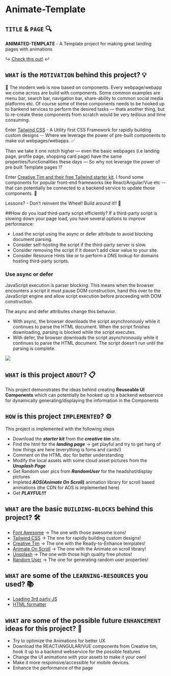 # Animate-Template
## `TITLE` & `PAGE` :mag:
**ANIMATED-TEMPLATE** - A Template project for making great landing pages with animations

:arrow_right_hook: [Check this out!](https://https://milindpawar007.github.io/Animate-Template/) :leftwards_arrow_with_hook:

## `WHAT` is the `MOTIVATION` behind this project? :bulb:
:telescope: The modern web is now based on components. Every webpage/webapp we come across are build with components. Some common examples are menu bar, search bar, navigation bar, share-ability to common social media platforms etc. Of course some of these components needs to be hooked up to bankend services to perform the desired tasks — thats another thing, but to re-create these components from scratch would be very tedious and time consuming.

Enter [Tailwind CSS](https://tailwindcss.com/) - A Utility first CSS Framework for rapidly building custom designs -- Where we leverage the power of pre-built components to make out webpages/webapps. :white_check_mark: 

Then we take it one notch higher — even the basic webpages (i.e landing page, profile page, shopping card page) have the same properties/functionalities these days — So why not leverage the power of pre built Template pages :interrobang:

Enter [Creative Tim and their free Tailwind starter kit](https://www.creative-tim.com/learning-lab/tailwind-starter-kit/presentation). I found some components for popular front-end frameworks like React/Angular/Vue etc  -- that can potentially be connected to a backend service to update those components. :link:

Lessons? - Don’t reinvent the Wheel! Build around it!! :rocket:


##How do you load third-party script efficiently?
If a third-party script is slowing down your page load, you have several options to improve performance:
<ul>
<li>Load the script using the async or defer attribute to avoid blocking document parsing.</li>
<li>Consider self-hosting the script if the third-party server is slow.</li>
<li>Consider removing the script if it doesn't add clear value to your site.</li>
<li> Consider Resource Hints like <link rel=preconnect> or <link rel=dns-prefetch> to perform a DNS lookup for domains hosting third-party scripts. </li>
</ul>
<h3>Use async or defer</h3>
JavaScript execution is parser blocking. This means when the browser encounters a script it must pause DOM construction, hand this over to the JavaScript engine and allow script execution before proceeding with DOM construction.

The async and defer attributes change this behavior.
<ul>
<li>With async, the browser downloads the script asynchronously while it continues to parse the HTML document. When the script finishes downloading, parsing is blocked while the script executes.</li>
<li>With defer, the browser downloads the script asynchronously while it continues to parse the HTML document. The script doesn't run until the parsing is complete.</li>
 </ul> 
<img src="https://developers.google.com/web/fundamentals/performance/optimizing-content-efficiency/loading-third-party-javascript/images/image_13.png"></img>

## `WHAT` is this project `ABOUT`? :clipboard:
This project demonstrates the ideas behind creating **Reuseable UI Components** which can potentially be hooked up to a backend webservice for dynamically generating/displaying the information in the Components

## `HOW` is this project `IMPLEMENTED`? :gear: 
This project is implemented with the following steps
* Download the ***starter kit*** from the ***creative tim*** site.
* Find the html for the ***landing page*** -> get playful and try to get hang of how things are here (everything is foms and cards!)
* Comment on the HTML doc for better understanding
* Modify the local assets with some cloud asset pictures from the ***Unsplash Page***
* Get Random user pics from ***RandomUser*** for the headshot/display pictures
* Impleted ***AOS(Animate On Scroll)*** animation library for scroll based animations (the CDN for AOS is implemented here)
* Get ***PLAYFUL!!!***

## `WHAT` are the basic `BUILDING-BLOCKS` behind this project? :hammer_and_wrench:
* [Font Awesome](https://fontawesome.com/) -> The one with those awesome icons!
* [Tailwind CSS](https://tailwindcss.com/) -> The one for rapidly building custom designs!
* [Creative Tim](https://www.creative-tim.com) -> The one with the Ready-to-Enhance templates!
* [Animate On Scroll](https://michalsnik.github.io/aos/) -> The one with the Animate on scroll library!
* [Unsplash](https://unsplash.com/) -> The one with those high quality free photos!
* [Random User](https://randomuser.me/) -> The one for generating random user properties!

## `WHAT` are some of the `LEARNING-RESOURCES` you used? :books:
* [Loading 3rd party JS](https://developers.google.com/web/fundamentals/performance/optimizing-content-efficiency/loading-third-party-javascript#use_async_or_defer)
* [HTML formatter](https://webformatter.com/html)

## `WHAT` are some of the possible future `ENHANCEMENT` ideas for this project? :nut_and_bolt:
* Try to optimize the Animations for better UX
* Download the REACT/ANGULAR/VUE components from Creative tim, hook it up to a backend webservice for the possible features
* Change the UI animations with your assets to make it your own!
* Make it more responsive/accessible for mobile devices.
* Enhance the performance of the page
